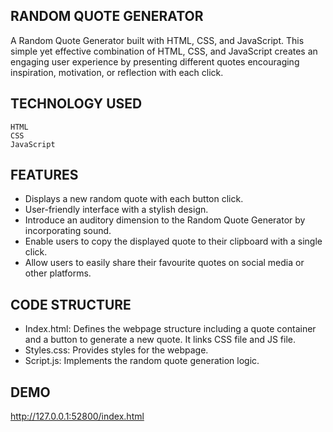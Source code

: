 
## RANDOM QUOTE GENERATOR

A Random Quote Generator built with HTML, CSS, and JavaScript.  This simple yet effective combination of HTML, CSS, and JavaScript creates an engaging user experience by presenting different quotes encouraging  inspiration, motivation, or reflection with each click.

## TECHNOLOGY USED
	HTML  
	CSS 
	JavaScript 
## FEATURES
- Displays a new random quote with each button click.
- User-friendly interface with a stylish design.
- Introduce an auditory dimension to the Random Quote Generator by incorporating sound.
- Enable users to copy the displayed quote to their clipboard with a single click.
- Allow users to easily share their favourite quotes on social media or other platforms. 

## CODE STRUCTURE
- Index.html: Defines the webpage structure including a quote container and a button to generate a new quote. It links CSS file and JS file.
- Styles.css: Provides styles for the webpage.
- Script.js: Implements the random quote generation logic.





## DEMO

http://127.0.0.1:52800/index.html


